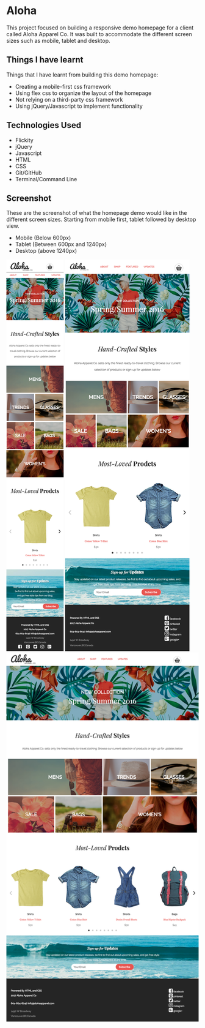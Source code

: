 # Aloha

This project focused on building a responsive demo homepage for a client called Aloha Apparel Co. It was built to accommodate the different screen sizes such as mobile, tablet and desktop.

## Things I have learnt

Things that I have learnt from building this demo homepage:

- Creating a mobile-first css framework
- Using flex css to organize the layout of the homepage
- Not relying on a third-party css framework
- Using jQuery/Javascript to implement functionality

## Technologies Used

- Flickity 
- jQuery 
- Javascript 
- HTML 
- CSS 
- Git/GitHub 
- Terminal/Command Line

## Screenshot
These are the screenshot of what the homepage demo would like in the different screen sizes. Starting from mobile first, tablet followed by desktop view.
  - Mobile (Below 600px)
  - Tablet (Between 600px and 1240px)
  - Desktop (above 1240px)

![Screen Shot](aloha-mobile.png?raw=true "Aloha Mobile")
![Screen Shot](aloha-tablet.png?raw=true "Aloha Mobile")
![Screen Shot](aloha-desktop.png?raw=true "Aloha Mobile")
